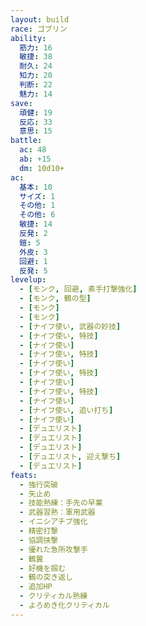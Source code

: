 ```yaml
---
layout: build
race: ゴブリン
ability:
  筋力: 16
  敏捷: 38
  耐久: 24
  知力: 20
  判断: 22
  魅力: 14
save:
  頑健: 19
  反応: 33
  意思: 15
battle:
  ac: 48
  ab: +15
  dm: 10d10+
ac:
  基本: 10
  サイズ: 1
  その他: 1
  その他: 6
  敏捷: 14
  反発: 2
  鎧: 5
  外皮: 3
  回避: 1
  反発: 5
levelup:
  - [モンク, 回避, 素手打撃強化]
  - [モンク, 鶴の型]
  - [モンク]
  - [モンク]
  - [ナイフ使い, 武器の妙技]
  - [ナイフ使い, 特技]
  - [ナイフ使い]
  - [ナイフ使い, 特技]
  - [ナイフ使い]
  - [ナイフ使い, 特技]
  - [ナイフ使い]
  - [ナイフ使い, 特技]
  - [ナイフ使い]
  - [ナイフ使い, 追い打ち]
  - [ナイフ使い]
  - [デュエリスト]
  - [デュエリスト]
  - [デュエリスト]
  - [デュエリスト, 迎え撃ち]
  - [デュエリスト]
feats:
  - 強行突破
  - 矢止め
  - 技能熟練：手先の早業
  - 武器習熟：軍用武器
  - イニシアチブ強化
  - 精密打撃
  - 協調挟撃
  - 優れた急所攻撃手
  - 鶴翼
  - 好機を掴む
  - 鶴の突き返し
  - 追加HP
  - クリティカル熟練
  - よろめき化クリティカル
---
```

